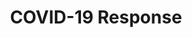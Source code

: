 ---
title: COVID-19 Response
sidenav: true
parent: About
category: COVID-19 Response
sortOrder: 4
faqQuestions:
  - question: How has the data gained from the federal electronic health record and joint health information exchange been used to enhance health care? How did it help in 2020 during the COVID-19 crisis?
    answer: The federal electronic health record (EHR), along with the joint health information exchange (HIE), is empowering health care administrators and providers with more data. The data we gain from the federal EHR and joint HIE helps enable more standard workflows and practices to enhance clinical decision-making and health care. It also helps drive business decisions, inform population health initiatives and improve patient outcomes through innovations.<br /><br />For example, the Department of Defense (DOD) and Department of Veterans Affairs (VA) joint data management and analysis efforts led to our ability to improve the process for prescribing opioids. Patients at risk of an opioid overdose who receive opioid pain medication will also receive a life-saving drug that counteracts the opioid prescribed along with education.<br /><br />Another example of effective HIE, is our integration of an Immunization Forecaster into the EHR. The forecaster embedded into the EHR leverages Centers for Disease Control and Prevention clinical decision support of immunizations to help pediatricians know when patients need the next round of appropriate vaccines. This new functionality also reduces clinician time and effort, assessing and deciding which vaccines may be due. Even if a child falls behind, it recommends a catch-up schedule. This effort is especially timely with regard to the forthcoming COVID-19 vaccine.<br /><br />DOD is also looking into developing a trauma registry to capture battlefield injuries and the impact of such injuries throughout a beneficiary’s lifetime.<br /><br />The EHR and subsequent data we now have available help make all these innovations in health care possible so beneficiaries can get the best health care as soon as possible. We are just scratching the surface on what is possible with EHR data to transform health care delivery to Veterans.
    questionid: da7217fb-e10d-4f1d-8949-de8626b4f952
  - question: Has COVID-19 impacted the Federal Electronic Health Record Modernization office's activities and the future of electronic health record modernization?
    answer: The Department of Defense (DOD) and Department of Veterans Affairs (VA) did disengage with providers at the start of COVID-19, so the providers could focus on responding to the national pandemic. In the meantime, the Departments re-planned continuously, seeking ways to enhance capabilities and gain efficiencies, so they were ready to respond once the providers could focus on electronic health record (EHR) deployments again. For example, the Department of Homeland Security’s U.S. Coast Guard (USCG) shifted to an entire virtual training model that DOD and VA are learning from and incorporating into their training techniques.<br /><br />COVID-19 has demonstrated the ability of the single, common federal EHR to quickly adapt to changing demands and support providers during the pandemic. For example, when providers needed to order COVID-19 tests, and the EHR didn’t yet have that capability, we were able to make those changes in four hours within the new EHR versus four weeks within the legacy system. The new EHR is much more responsive to changes driven by COVID-19.<br /><br />So, we have not slowed down our progress with EHR modernization during the pandemic. We remain focused on delivering capabilities to those we serve&#58; clinicians on the front lines delivering care and their patients.<br /><br />As for how it has impacted the future of EHR modernization, COVID-19 demonstrated virtual health as a priority. In response, the FEHRM pivoted toward accelerating the adoption of tools, platforms and joint capabilities to deliver telemedicine solutions that meet the operational requirements driven by the pandemic. For example, the FEHRM is leveraging VA’s patient-facing video platform to develop a parallel platform for DOD.<br /><br />Moving forward, there are many opportunities to understand and think about the impact of the new normal of health care delivery and how the EHR and information technology capabilities the FEHRM delivers can support the new normal.
    questionid: 05344b13-11da-4ce4-9db9-3a080f5f4991
---